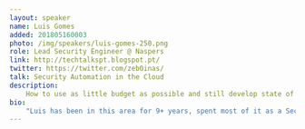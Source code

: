 ```yaml
---
layout: speaker
name: Luis Gomes
added: 201805160003
photo: /img/speakers/luis-gomes-250.png
role: Lead Security Engineer @ Naspers
link: http://techtalkspt.blogspot.pt/
twitter: https://twitter.com/zeb0inas/
talk: Security Automation in the Cloud
description:
    How to use as little budget as possible and still develop state of the art security in a cloud environment with 1.7Bn monthly visits
bio:
    "Luis has been in this area for 9+ years, spent most of it as a Security Engineer and Penetration tester. He has worked for various clients in the private banks and public sector, gambling and compliance projects and also some tech giants. Love Coding is own tools and break into security giving clients the best possible service."
---
```


